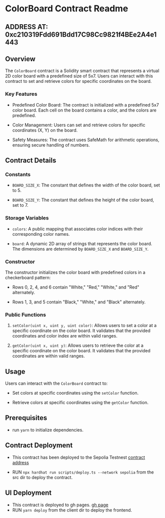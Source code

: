 # ColorBoard Contract Readme

## ADDRESS AT: 0xc210319Fdd691Bdd17C98Cc9821f4BEe2A4e1443

## Overview

The `ColorBoard` contract is a Solidity smart contract that represents a virtual 2D color board with a predefined size of 5x7. Users can interact with this contract to set and retrieve colors for specific coordinates on the board.

### Key Features

- Predefined Color Board: The contract is initialized with a predefined 5x7 color board. Each cell on the board contains a color, and the colors are predefined.

- Color Management: Users can set and retrieve colors for specific coordinates (X, Y) on the board.

- Safety Measures: The contract uses SafeMath for arithmetic operations, ensuring secure handling of numbers.

## Contract Details

### Constants

- `BOARD_SIZE_X`: The constant that defines the width of the color board, set to 5.

- `BOARD_SIZE_Y`: The constant that defines the height of the color board, set to 7.

### Storage Variables

- `colors`: A public mapping that associates color indices with their corresponding color names.

- `board`: A dynamic 2D array of strings that represents the color board. The dimensions are determined by `BOARD_SIZE_X` and `BOARD_SIZE_Y`.

### Constructor

The constructor initializes the color board with predefined colors in a checkerboard pattern:

- Rows 0, 2, 4, and 6 contain "White," "Red," "White," and "Red" alternately.

- Rows 1, 3, and 5 contain "Black," "White," and "Black" alternately.

### Public Functions

1. `setColor(uint x, uint y, uint color)`: Allows users to set a color at a specific coordinate on the color board. It validates that the provided coordinates and color index are within valid ranges.

2. `getColor(uint x, uint y)`: Allows users to retrieve the color at a specific coordinate on the color board. It validates that the provided coordinates are within valid ranges.

## Usage

Users can interact with the `ColorBoard` contract to:

- Set colors at specific coordinates using the `setColor` function.

- Retrieve colors at specific coordinates using the `getColor` function.

## Prerequisites

- run `yarn` to initialize dependencies.

## Contract Deployment

- This contract has been deployed to the Sepolia Testnest
[contract address](https://sepolia.etherscan.io/address/0xc210319Fdd691Bdd17C98Cc9821f4BEe2A4e1443)

- RUN `npx hardhat run scripts/deploy.ts --network sepolia` from the src dir to deploy the contract.

## UI Deployment
- This contract is deployed to gh pages.
[gh page](https://samsonajulor.github.io/board-dApp/)
- RUN `yarn deploy` from the client dir to deploy the frontend.
